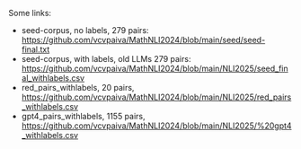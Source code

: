 Some links: 
* seed-corpus, no labels, 279 pairs: https://github.com/vcvpaiva/MathNLI2024/blob/main/seed/seed-final.txt
* seed-corpus, with labels, old LLMs 279 pairs: https://github.com/vcvpaiva/MathNLI2024/blob/main/NLI2025/seed_final_withlabels.csv
* red_pairs_withlabels, 20 pairs, https://github.com/vcvpaiva/MathNLI2024/blob/main/NLI2025/red_pairs_withlabels.csv
* gpt4_pairs_withlabels, 1155 pairs, https://github.com/vcvpaiva/MathNLI2024/blob/main/NLI2025/%20gpt4_withlabels.csv
